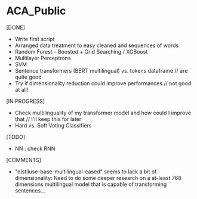 # ACA_Public

[DONE]

- Write first script
- Arranged data treatment to easy cleaned and sequences of words
- Random Forest – Boosted + Grid Searching / XGBoost
- Multilayer Perceptrons
- SVM
- Sentence transformers (BERT multilingual) vs. tokens dataframe // are quite good
- Try if dimensionality reduction could improve performances // not good at all!

[IN PROGRESS]

- Check multilinguality of my transformer model and how could I improve that // I'll keep this for later
- Hard vs. Soft Voting Classifiers

[TODO]

- NN : check RNN

[COMMENTS]

- "distiluse-base-multilingual-cased" seems to lack a bit of dimensionality: Need to do some deeper research on a at-least 768 dimensions multilingual model that is capable of transforming sentences...